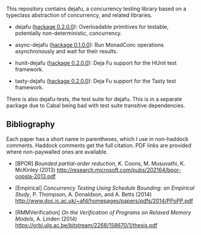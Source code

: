This repository contains dejafu, a concurrency testing library based
on a typeclass abstraction of concurrency, and related libraries.

- dejafu ([hackage 0.2.0.0][dejafu]): Overloadable primitives for
  testable, potentially non-deterministic, concurrency.

- async-dejafu ([hackage 0.1.0.0][async]): Run MonadConc operations
  asynchronously and wait for their results.

- hunit-dejafu ([hackage 0.2.0.0][hunit]): Deja Fu support for the
  HUnit test framework.

- tasty-dejafu ([hackage 0.2.0.0][tasty]): Deja Fu support for the
  Tasty test framework.

There is also dejafu-tests, the test suite for dejafu. This is in a
separate package due to Cabal being bad with test suite transitive
dependencies.

[dejafu]: http://hackage.haskell.org/package/dejafu
[async]:  http://hackage.haskell.org/package/async-dejafu
[hunit]:  http://hackage.haskell.org/package/hunit-dejafu
[tasty]:  http://hackage.haskell.org/package/tasty-dejafu

Bibliography
------------

Each paper has a short name in parentheses, which I use in non-haddock
comments. Haddock comments get the full citation. PDF links are
provided where non-paywalled ones are available.

- [BPOR] *Bounded partial-order reduction*, K. Coons, M. Musuvathi, K. McKinley (2013)
  http://research.microsoft.com/pubs/202164/bpor-oopsla-2013.pdf

- [Empirical] *Concurrency Testing Using Schedule Bounding: an
  Empirical Study*, P. Thompson, A. Donaldson, and A. Betts (2014)
  http://www.doc.ic.ac.uk/~afd/homepages/papers/pdfs/2014/PPoPP.pdf

- [RMMVerification] *On the Verification of Programs on Relaxed Memory
  Models*, A. Linden (2014)
  https://orbi.ulg.ac.be/bitstream/2268/158670/1/thesis.pdf
